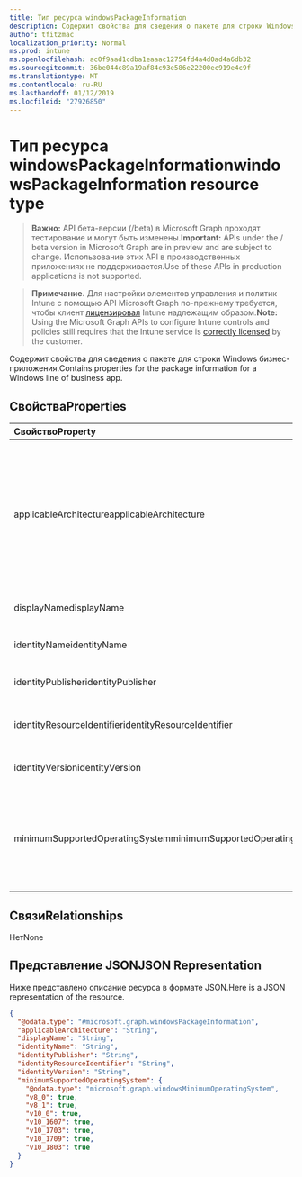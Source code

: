 ```yaml
---
title: Тип ресурса windowsPackageInformation
description: Содержит свойства для сведения о пакете для строки Windows бизнес-приложения.
author: tfitzmac
localization_priority: Normal
ms.prod: intune
ms.openlocfilehash: ac0f9aad1cdba1eaaac12754fd4a4d0ad4a6db32
ms.sourcegitcommit: 36be044c89a19af84c93e586e22200ec919e4c9f
ms.translationtype: MT
ms.contentlocale: ru-RU
ms.lasthandoff: 01/12/2019
ms.locfileid: "27926850"
---
```

# <a name="windowspackageinformation-resource-type"></a><span data-ttu-id="b3f7e-103">Тип ресурса windowsPackageInformation</span><span class="sxs-lookup"><span data-stu-id="b3f7e-103">windowsPackageInformation resource type</span></span>

> <span data-ttu-id="b3f7e-104">**Важно:** API бета-версии (/beta) в Microsoft Graph проходят тестирование и могут быть изменены.</span><span class="sxs-lookup"><span data-stu-id="b3f7e-104">**Important:** APIs under the / beta version in Microsoft Graph are in preview and are subject to change.</span></span> <span data-ttu-id="b3f7e-105">Использование этих API в производственных приложениях не поддерживается.</span><span class="sxs-lookup"><span data-stu-id="b3f7e-105">Use of these APIs in production applications is not supported.</span></span>

> <span data-ttu-id="b3f7e-106">**Примечание.** Для настройки элементов управления и политик Intune с помощью API Microsoft Graph по-прежнему требуется, чтобы клиент [лицензировал](https://go.microsoft.com/fwlink/?linkid=839381) Intune надлежащим образом.</span><span class="sxs-lookup"><span data-stu-id="b3f7e-106">**Note:** Using the Microsoft Graph APIs to configure Intune controls and policies still requires that the Intune service is [correctly licensed](https://go.microsoft.com/fwlink/?linkid=839381) by the customer.</span></span>

<span data-ttu-id="b3f7e-107">Содержит свойства для сведения о пакете для строки Windows бизнес-приложения.</span><span class="sxs-lookup"><span data-stu-id="b3f7e-107">Contains properties for the package information for a Windows line of business app.</span></span>
## <a name="properties"></a><span data-ttu-id="b3f7e-108">Свойства</span><span class="sxs-lookup"><span data-stu-id="b3f7e-108">Properties</span></span>
|<span data-ttu-id="b3f7e-109">Свойство</span><span class="sxs-lookup"><span data-stu-id="b3f7e-109">Property</span></span>|<span data-ttu-id="b3f7e-110">Тип</span><span class="sxs-lookup"><span data-stu-id="b3f7e-110">Type</span></span>|<span data-ttu-id="b3f7e-111">Описание</span><span class="sxs-lookup"><span data-stu-id="b3f7e-111">Description</span></span>|
|:---|:---|:---|
|<span data-ttu-id="b3f7e-112">applicableArchitecture</span><span class="sxs-lookup"><span data-stu-id="b3f7e-112">applicableArchitecture</span></span>|[<span data-ttu-id="b3f7e-113">windowsArchitecture</span><span class="sxs-lookup"><span data-stu-id="b3f7e-113">windowsArchitecture</span></span>](../resources/intune-apps-windowsarchitecture.md)|<span data-ttu-id="b3f7e-114">Архитектура Windows, для которого это приложение можно запустить на.</span><span class="sxs-lookup"><span data-stu-id="b3f7e-114">The Windows architecture for which this app can run on.</span></span> <span data-ttu-id="b3f7e-115">Возможные значения: `none`, `x86`, `x64`, `arm`, `neutral`.</span><span class="sxs-lookup"><span data-stu-id="b3f7e-115">Possible values are: `none`, `x86`, `x64`, `arm`, `neutral`.</span></span>|
|<span data-ttu-id="b3f7e-116">displayName</span><span class="sxs-lookup"><span data-stu-id="b3f7e-116">displayName</span></span>|<span data-ttu-id="b3f7e-117">Строка</span><span class="sxs-lookup"><span data-stu-id="b3f7e-117">String</span></span>|<span data-ttu-id="b3f7e-118">Отображаемое имя.</span><span class="sxs-lookup"><span data-stu-id="b3f7e-118">The Display Name.</span></span>|
|<span data-ttu-id="b3f7e-119">identityName</span><span class="sxs-lookup"><span data-stu-id="b3f7e-119">identityName</span></span>|<span data-ttu-id="b3f7e-120">String</span><span class="sxs-lookup"><span data-stu-id="b3f7e-120">String</span></span>|<span data-ttu-id="b3f7e-121">Имя удостоверения.</span><span class="sxs-lookup"><span data-stu-id="b3f7e-121">The Identity Name.</span></span>|
|<span data-ttu-id="b3f7e-122">identityPublisher</span><span class="sxs-lookup"><span data-stu-id="b3f7e-122">identityPublisher</span></span>|<span data-ttu-id="b3f7e-123">Строка</span><span class="sxs-lookup"><span data-stu-id="b3f7e-123">String</span></span>|<span data-ttu-id="b3f7e-124">Издатель удостоверений.</span><span class="sxs-lookup"><span data-stu-id="b3f7e-124">The Identity Publisher.</span></span>|
|<span data-ttu-id="b3f7e-125">identityResourceIdentifier</span><span class="sxs-lookup"><span data-stu-id="b3f7e-125">identityResourceIdentifier</span></span>|<span data-ttu-id="b3f7e-126">String</span><span class="sxs-lookup"><span data-stu-id="b3f7e-126">String</span></span>|<span data-ttu-id="b3f7e-127">Идентификатор ресурса Identity.</span><span class="sxs-lookup"><span data-stu-id="b3f7e-127">The Identity Resource Identifier.</span></span>|
|<span data-ttu-id="b3f7e-128">identityVersion</span><span class="sxs-lookup"><span data-stu-id="b3f7e-128">identityVersion</span></span>|<span data-ttu-id="b3f7e-129">String</span><span class="sxs-lookup"><span data-stu-id="b3f7e-129">String</span></span>|<span data-ttu-id="b3f7e-130">Версия удостоверения.</span><span class="sxs-lookup"><span data-stu-id="b3f7e-130">The Identity Version.</span></span>|
|<span data-ttu-id="b3f7e-131">minimumSupportedOperatingSystem</span><span class="sxs-lookup"><span data-stu-id="b3f7e-131">minimumSupportedOperatingSystem</span></span>|[<span data-ttu-id="b3f7e-132">windowsMinimumOperatingSystem</span><span class="sxs-lookup"><span data-stu-id="b3f7e-132">windowsMinimumOperatingSystem</span></span>](../resources/intune-apps-windowsminimumoperatingsystem.md)|<span data-ttu-id="b3f7e-133">Значение, которое представляет минимальную применимую версию операционной системы.</span><span class="sxs-lookup"><span data-stu-id="b3f7e-133">The value for the minimum applicable operating system.</span></span>|

## <a name="relationships"></a><span data-ttu-id="b3f7e-134">Связи</span><span class="sxs-lookup"><span data-stu-id="b3f7e-134">Relationships</span></span>
<span data-ttu-id="b3f7e-135">Нет</span><span class="sxs-lookup"><span data-stu-id="b3f7e-135">None</span></span>
## <a name="json-representation"></a><span data-ttu-id="b3f7e-136">Представление JSON</span><span class="sxs-lookup"><span data-stu-id="b3f7e-136">JSON Representation</span></span>
<span data-ttu-id="b3f7e-137">Ниже представлено описание ресурса в формате JSON.</span><span class="sxs-lookup"><span data-stu-id="b3f7e-137">Here is a JSON representation of the resource.</span></span>
<!-- {
  "blockType": "resource",
  "@odata.type": "microsoft.graph.windowsPackageInformation"
}
-->
``` json
{
  "@odata.type": "#microsoft.graph.windowsPackageInformation",
  "applicableArchitecture": "String",
  "displayName": "String",
  "identityName": "String",
  "identityPublisher": "String",
  "identityResourceIdentifier": "String",
  "identityVersion": "String",
  "minimumSupportedOperatingSystem": {
    "@odata.type": "microsoft.graph.windowsMinimumOperatingSystem",
    "v8_0": true,
    "v8_1": true,
    "v10_0": true,
    "v10_1607": true,
    "v10_1703": true,
    "v10_1709": true,
    "v10_1803": true
  }
}
```





